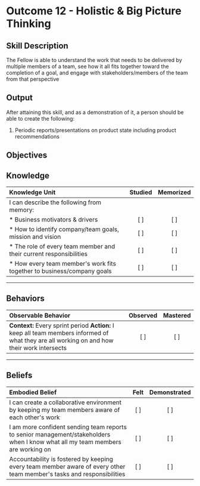 # Outcome 12 - Holistic & Big Picture Thinking

**Skill Description**
----------
The Fellow is able to understand the work that needs to be delivered by multiple members of a team, see how it all fits together toward the completion of a goal, and engage with stakeholders/members of the team from that perspective

**Output**
----------
After attaining this skill, and as a demonstration of it, a person should be able to create the following:

1. Periodic reports/presentations on product state including product recommendations


**Objectives**
----------
## **Knowledge**


| Knowledge Unit   |      Studied      | Memorized |
|:-------------|:------------------:|:--------:|
| I can describe the following from memory: | | |
| * Business motivators & drivers | [ ] | [ ]  |
| * How to identify company/team goals, mission and vision     | [ ] | [ ]  |
| * The role of every team member and their current responsibilities    | [ ] | [ ]  |
| * How every team member's work fits together to business/company goals    | [ ] | [ ]  |


----------


## **Behaviors**

| Observable Behavior   |      Observed      | Mastered |
|:-------------|:------------------:|:--------:|
| **Context:** Every sprint period **Action:** I keep all team members informed of what they are all working on and how their work intersects | [ ] | [ ]  |


----------


## **Beliefs**


| Embodied Belief   |      Felt      | Demonstrated |
|:-------------|:------------------:|:--------:|
| I can create a collaborative environment by keeping my team members aware of each other's work | [ ] | [ ]  |
| I am more confident sending team reports to senior management/stakeholders when I know what all my team members are working on | [ ] | [ ]  |
| Accountability is fostered by keeping every team member aware of every other team member's tasks and responsibilities | [ ] | [ ]  |

